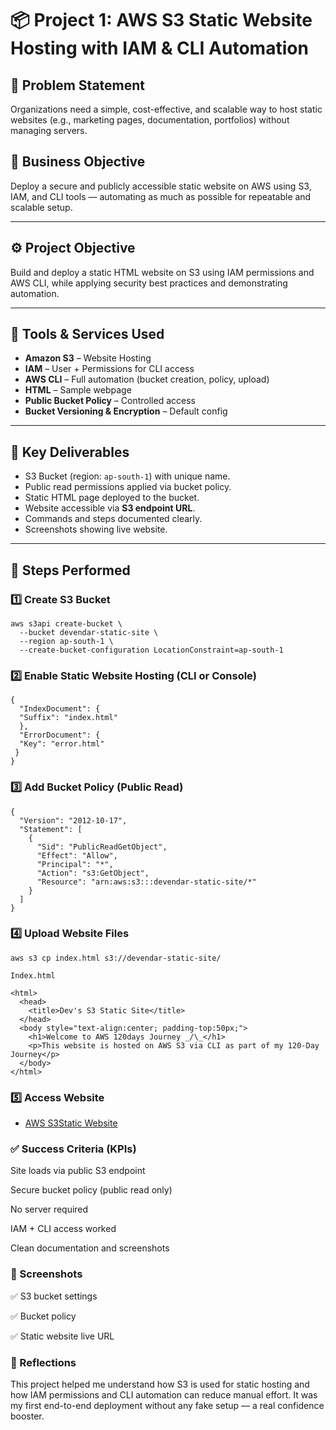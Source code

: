 # 📦 Project 1: AWS S3 Static Website Hosting with IAM & CLI Automation

## 🧠 Problem Statement
Organizations need a simple, cost-effective, and scalable way to host static websites (e.g., marketing pages, documentation, portfolios) without managing servers.

## 🎯 Business Objective
Deploy a secure and publicly accessible static website on AWS using S3, IAM, and CLI tools — automating as much as possible for repeatable and scalable setup.

---

## ⚙️ Project Objective
Build and deploy a static HTML website on S3 using IAM permissions and AWS CLI, while applying security best practices and demonstrating automation.

---

## 🧰 Tools & Services Used
- **Amazon S3** – Website Hosting
- **IAM** – User + Permissions for CLI access
- **AWS CLI** – Full automation (bucket creation, policy, upload)
- **HTML** – Sample webpage
- **Public Bucket Policy** – Controlled access
- **Bucket Versioning & Encryption** – Default config

---

## 📌 Key Deliverables
- S3 Bucket (region: `ap-south-1`) with unique name.
- Public read permissions applied via bucket policy.
- Static HTML page deployed to the bucket.
- Website accessible via **S3 endpoint URL**.
- Commands and steps documented clearly.
- Screenshots showing live website.

---

## 🚀 Steps Performed

### 1️⃣ Create S3 Bucket

    aws s3api create-bucket \
      --bucket devendar-static-site \
      --region ap-south-1 \
      --create-bucket-configuration LocationConstraint=ap-south-1

### 2️⃣ Enable Static Website Hosting (CLI or Console)

    {
      "IndexDocument": {
      "Suffix": "index.html"
      },
      "ErrorDocument": {
      "Key": "error.html"
     }
    }

### 3️⃣ Add Bucket Policy (Public Read)

    {
      "Version": "2012-10-17",
      "Statement": [
        {
          "Sid": "PublicReadGetObject",
          "Effect": "Allow",
          "Principal": "*",
          "Action": "s3:GetObject",
          "Resource": "arn:aws:s3:::devendar-static-site/*"
        }
      ]
    }

### 4️⃣ Upload Website Files

    aws s3 cp index.html s3://devendar-static-site/

    Index.html

    <html>
      <head>
        <title>Dev's S3 Static Site</title>
      </head>
      <body style="text-align:center; padding-top:50px;">
        <h1>Welcome to AWS 120days Journey _/\_</h1>
        <p>This website is hosted on AWS S3 via CLI as part of my 120-Day Journey</p>
      </body>
    </html>

### 5️⃣ Access Website

- [AWS S3Static Website](http://devendar-static-site.s3-website.ap-south-1.amazonaws.com)

### ✅ Success Criteria (KPIs)

Site loads via public S3 endpoint

Secure bucket policy (public read only)

No server required

IAM + CLI access worked

Clean documentation and screenshots

### 📸 Screenshots

✅ S3 bucket settings

✅ Bucket policy

✅ Static website live URL

### 🧘 Reflections

This project helped me understand how S3 is used for static hosting and how IAM permissions and CLI automation can reduce manual effort. It was my first end-to-end deployment without any fake setup — a real confidence booster.
